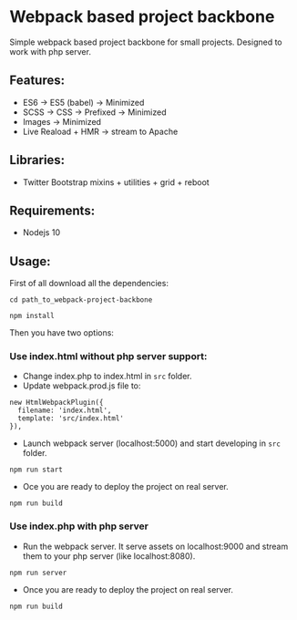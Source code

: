 # Webpack based project backbone
Simple webpack based project backbone for small projects.
Designed to work with php server.

## Features:
* ES6 -> ES5 (babel) -> Minimized
* SCSS -> CSS -> Prefixed -> Minimized
* Images -> Minimized
* Live Reaload + HMR -> stream to Apache

## Libraries:
* Twitter Bootstrap mixins + utilities + grid + reboot

## Requirements:
* Nodejs 10

## Usage:
First of all download all the dependencies:
```
cd path_to_webpack-project-backbone
```
```
npm install
```
Then you have two options:
### Use index.html without php server support:
* Change index.php to index.html in ```src``` folder.
* Update webpack.prod.js file to:
```
new HtmlWebpackPlugin({
  filename: 'index.html',
  template: 'src/index.html'
}),
```
* Launch webpack server (localhost:5000) and start developing in ```src``` folder.
```
npm run start
```
* Oce you are ready to deploy the project on real server.
```
npm run build
```

### Use index.php with php server
* Run the webpack server. It serve assets on localhost:9000 and stream them to your php server (like localhost:8080).
```
npm run server
```
* Once you are ready to deploy the project on real server.
 ```
 npm run build
 ```
